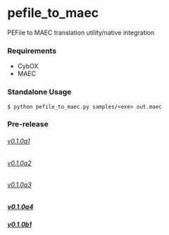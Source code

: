 pefile_to_maec
==============

PEFile to MAEC translation utility/native integration

### Requirements ###
* CybOX
* MAEC

### Standalone Usage ###
```
$ python pefile_to_maec.py samples/<exe> out.maec
```
### Pre-release ###
###### [v0.1.0a1][4] 
###### [v0.1.0a2][5]
###### [v0.1.0a3][6]
##### [v0.1.0a4][7]
##### [v0.1.0b1][8]
[4]: https://github.com/MAECProject/pefile/issues/4 "Add ability to print headers from pefile module"
[5]: https://github.com/MAECProject/pefile/issues/5 "Map pe headers from pefile.PE object"
[6]: https://github.com/MAECProject/pefile/issues/6 "Map pe sections from pefile.PE object"
[7]: https://github.com/MAECProject/pefile/issues/7 "Map pe data directories from pefile.PE object"
[8]: https://github.com/MAECProject/pefile/issues/8 "Create maec xml from pefile output"


